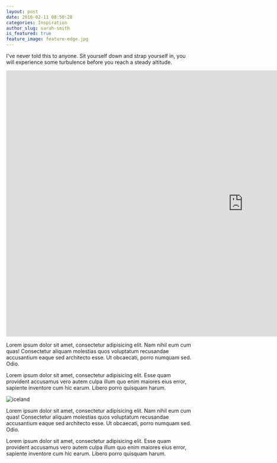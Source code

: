 ```yaml
---
layout: post
date: 2016-02-11 08:50:28
categories: Inspiration
author_slug: sarah-smith
is_featured: true
feature_image: feature-edge.jpg
---
```

I've never told this to anyone. Sit yourself down and strap yourself in, you will experience some turbulence before you reach a steady altitude.


<iframe width="1280" height="720" src="https://www.youtube.com/embed/vzSHcyXfNPw" frameborder="0" allowfullscreen></iframe>

Lorem ipsum dolor sit amet, consectetur adipisicing elit. Nam nihil eum cum quas! Consectetur aliquam molestias quos voluptatum recusandae accusantium eaque sed architecto esse. Ut obcaecati, porro numquam sed. Odio.

Lorem ipsum dolor sit amet, consectetur adipisicing elit. Esse quam provident accusamus vero autem culpa illum quo enim maiores eius error, sapiente inventore cum hic earum. Libero porro quisquam harum.

![iceland]({{site.url}}/{{site.baseurl}}img/post-assets/iceland.jpg)


Lorem ipsum dolor sit amet, consectetur adipisicing elit. Nam nihil eum cum quas! Consectetur aliquam molestias quos voluptatum recusandae accusantium eaque sed architecto esse. Ut obcaecati, porro numquam sed. Odio.

Lorem ipsum dolor sit amet, consectetur adipisicing elit. Esse quam provident accusamus vero autem culpa illum quo enim maiores eius error, sapiente inventore cum hic earum. Libero porro quisquam harum.
